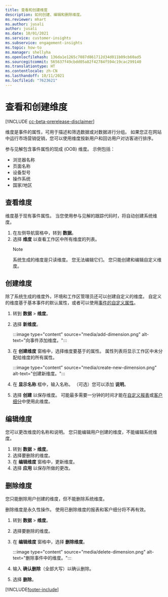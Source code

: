 ```yaml
---
title: 查看和创建维度
description: 如何创建、编辑和删除维度。
ms.reviewer: mhart
ms.author: jusali
author: jusali
ms.date: 10/01/2021
ms.service: customer-insights
ms.subservice: engagement-insights
ms.topic: how-to
ms.manager: shellyha
ms.openlocfilehash: 136da1e1265c7087d861712d34d011b09cb60ad5
ms.sourcegitcommit: 565637f49cbdd05a82f42784f594c19cac299140
ms.translationtype: HT
ms.contentlocale: zh-CN
ms.lasthandoff: 10/11/2021
ms.locfileid: "7623621"
---
```

# <a name="view-and-create-dimensions"></a>查看和创建维度

[!INCLUDE [cc-beta-prerelease-disclaimer](includes/cc-beta-prerelease-disclaimer.md)]

维度是事件的属性，可用于描述和筛选数据或对数据进行分组。 如果您正在网站中运行市场营销促销，您可以使用维度按新用户和回访用户对访客进行排序。  

参与见解包含事件属性的现成 (OOB) 维度。 示例包括：

- 浏览器名称
- 页面名称
- 设备型号
- 操作系统
- 国家/地区

## <a name="view-dimensions"></a>查看维度

维度基于现有事件属性。 当您使用参与见解的跟踪代码时，将自动创建系统维度。

1. 在左侧导航窗格中，转到 **数据**。 
1. 选择 **维度** 以查看工作区中所有维度的列表。 
   > [!NOTE]
   > 系统生成的维度是只读维度。 您无法编辑它们。 您只能创建和编辑自定义维度。

## <a name="create-a-dimension"></a>创建维度

除了系统生成的维度外，环境和工作区管理员还可以创建自定义的维度。 自定义的维度基于基本事件的默认属性，或者可以使用[事件的自定义属性](advanced-SDK-implementation.md)。

1. 转到 **数据** > **维度**。
1. 选择 **新维度**。

   :::image type="content" source="media/add-dimension.png" alt-text="向事件添加维度。":::

1. 在 **创建维度** 窗格中，选择维度要基于的属性。 属性列表将显示工作区中未分配给维度的所有属性。
   
   :::image type="content" source="media/create-new-dimension.png" alt-text="创建新维度。":::
      
3. 在 **显示名称** 框中，输入名称。 （可选）您可以添加 **说明**。
4. 选择 **创建** 以保存维度。 可能最多需要一分钟的时间才能在[自定义报表](custom-reports.md)或[客户细分](segments.md)中使用此维度。 

## <a name="edit-a-dimension"></a>编辑维度

您可以更改维度的名称和说明。 您只能编辑用户创建的维度，不能编辑系统维度。


1. 转到 **数据** > **维度**。
1. 选择要删除的维度。
1. 在 **编辑维度** 窗格中，更新维度。
1. 选择 **应用** 以保存所做的更改。

## <a name="delete-a-dimension"></a>删除维度

您只能删除用户创建的维度，但不能删除系统维度。

删除维度是永久性操作。 使用已删除维度的报表和客户细分将不再有效。 

1. 转到 **数据** > **维度**。
1. 选择要删除的维度。
1. 在 **编辑维度** 窗格中，选择 **删除维度**。

   :::image type="content" source="media/delete-dimension.png" alt-text="删除事件中的维度。":::

1. 输入 **确认删除**（全部大写）以确认删除。 
1. 选择 **删除**。

[!INCLUDE[footer-include](../includes/footer-banner.md)]
